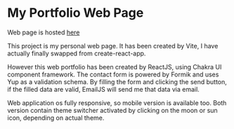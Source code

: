 # My Portfolio Web Page

Web page is hosted [here](https://straces1.github.io/portfolio/)

This project is my personal web page. It has been created by Vite, I have actually finally swapped from create-react-app.

However this web portfolio has been created by ReactJS, using Chakra UI component framework. The contact form is powered by Formik and uses Yup as a validation schema. By filling the form and clicking the send button, if the filled data are valid, EmailJS will send me that data via email. 

Web application os fully responsive, so mobile version is available too. Both version contain theme switcher activated by clicking on the moon or sun icon, depending on actual theme.
